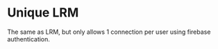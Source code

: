 # Unique LRM

The same as LRM, but only allows 1 connection per user using firebase authentication.
